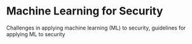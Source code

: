 # Machine Learning for Security

Challenges in applying machine learning (ML) to security, guidelines for applying ML to security
